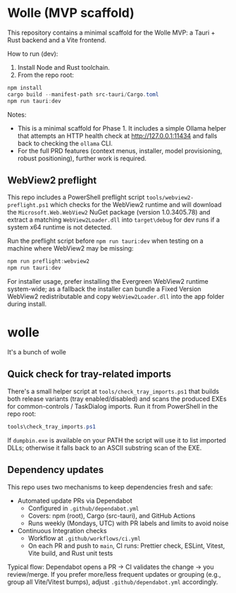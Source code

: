 # Wolle (MVP scaffold)

This repository contains a minimal scaffold for the Wolle MVP: a Tauri + Rust backend and a Vite frontend.

How to run (dev):

1. Install Node and Rust toolchain.
2. From the repo root:

```powershell
npm install
cargo build --manifest-path src-tauri/Cargo.toml
npm run tauri:dev
```

Notes:

- This is a minimal scaffold for Phase 1. It includes a simple Ollama helper that attempts an HTTP health check at http://127.0.0.1:11434 and falls back to checking the `ollama` CLI.
- For the full PRD features (context menus, installer, model provisioning, robust positioning), further work is required.

## WebView2 preflight

This repo includes a PowerShell preflight script `tools/webview2-preflight.ps1` which checks for the WebView2 runtime and will download the `Microsoft.Web.WebView2` NuGet package (version 1.0.3405.78) and extract a matching `WebView2Loader.dll` into `target\debug` for dev runs if a system x64 runtime is not detected.

Run the preflight script before `npm run tauri:dev` when testing on a machine where WebView2 may be missing:

```powershell
npm run preflight:webview2
npm run tauri:dev
```

For installer usage, prefer installing the Evergreen WebView2 runtime system-wide; as a fallback the installer can bundle a Fixed Version WebView2 redistributable and copy `WebView2Loader.dll` into the app folder during install.

# wolle

It's a bunch of wolle

## Quick check for tray-related imports

There's a small helper script at `tools/check_tray_imports.ps1` that builds both release variants (tray enabled/disabled) and scans the produced EXEs for common-controls / TaskDialog imports. Run it from PowerShell in the repo root:

```powershell
tools\check_tray_imports.ps1
```

If `dumpbin.exe` is available on your PATH the script will use it to list imported DLLs; otherwise it falls back to an ASCII substring scan of the EXE.

## Dependency updates

This repo uses two mechanisms to keep dependencies fresh and safe:

- Automated update PRs via Dependabot
  - Configured in `.github/dependabot.yml`
  - Covers: npm (root), Cargo (src-tauri), and GitHub Actions
  - Runs weekly (Mondays, UTC) with PR labels and limits to avoid noise
- Continuous Integration checks
  - Workflow at `.github/workflows/ci.yml`
  - On each PR and push to `main`, CI runs: Prettier check, ESLint, Vitest, Vite build, and Rust unit tests

Typical flow: Dependabot opens a PR → CI validates the change → you review/merge. If you prefer more/less frequent updates or grouping (e.g., group all Vite/Vitest bumps), adjust `.github/dependabot.yml` accordingly.
